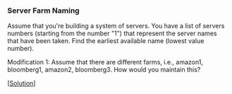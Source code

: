 ### Server Farm Naming

Assume that you're building a system of servers. You have a list of servers numbers (starting from the number "1") that represent the server names that have been taken. Find the earliest available name (lowest value number).

Modification 1: Assume that there are different farms, i.e., amazon1, bloomberg1, amazon2, bloomberg3. How would you maintain this?

\[[Solution](solution.cpp)\]
